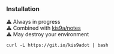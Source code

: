 ### Installation

⚠️ Always in progress  
⚠️ Combined with [kis9a/notes](https://github.com/kis9a/notes)  
⚠️ May destroy your environment

```
curl -L https://git.io/kis9adot | bash
```

